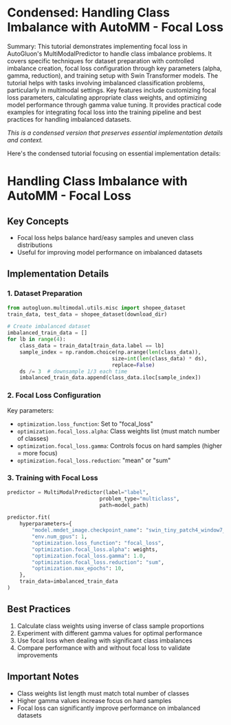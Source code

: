 # Condensed: Handling Class Imbalance with AutoMM - Focal Loss

Summary: This tutorial demonstrates implementing focal loss in AutoGluon's MultiModalPredictor to handle class imbalance problems. It covers specific techniques for dataset preparation with controlled imbalance creation, focal loss configuration through key parameters (alpha, gamma, reduction), and training setup with Swin Transformer models. The tutorial helps with tasks involving imbalanced classification problems, particularly in multimodal settings. Key features include customizing focal loss parameters, calculating appropriate class weights, and optimizing model performance through gamma value tuning. It provides practical code examples for integrating focal loss into the training pipeline and best practices for handling imbalanced datasets.

*This is a condensed version that preserves essential implementation details and context.*

Here's the condensed tutorial focusing on essential implementation details:

# Handling Class Imbalance with AutoMM - Focal Loss

## Key Concepts
- Focal loss helps balance hard/easy samples and uneven class distributions
- Useful for improving model performance on imbalanced datasets

## Implementation Details

### 1. Dataset Preparation
```python
from autogluon.multimodal.utils.misc import shopee_dataset
train_data, test_data = shopee_dataset(download_dir)

# Create imbalanced dataset
imbalanced_train_data = []
for lb in range(4):
    class_data = train_data[train_data.label == lb]
    sample_index = np.random.choice(np.arange(len(class_data)), 
                                  size=int(len(class_data) * ds), 
                                  replace=False)
    ds /= 3  # downsample 1/3 each time
    imbalanced_train_data.append(class_data.iloc[sample_index])
```

### 2. Focal Loss Configuration
Key parameters:
- `optimization.loss_function`: Set to "focal_loss"
- `optimization.focal_loss.alpha`: Class weights list (must match number of classes)
- `optimization.focal_loss.gamma`: Controls focus on hard samples (higher = more focus)
- `optimization.focal_loss.reduction`: "mean" or "sum"

### 3. Training with Focal Loss
```python
predictor = MultiModalPredictor(label="label", 
                              problem_type="multiclass", 
                              path=model_path)

predictor.fit(
    hyperparameters={
        "model.mmdet_image.checkpoint_name": "swin_tiny_patch4_window7_224",
        "env.num_gpus": 1,
        "optimization.loss_function": "focal_loss",
        "optimization.focal_loss.alpha": weights,
        "optimization.focal_loss.gamma": 1.0,
        "optimization.focal_loss.reduction": "sum",
        "optimization.max_epochs": 10,
    },
    train_data=imbalanced_train_data
)
```

## Best Practices
1. Calculate class weights using inverse of class sample proportions
2. Experiment with different gamma values for optimal performance
3. Use focal loss when dealing with significant class imbalances
4. Compare performance with and without focal loss to validate improvements

## Important Notes
- Class weights list length must match total number of classes
- Higher gamma values increase focus on hard samples
- Focal loss can significantly improve performance on imbalanced datasets